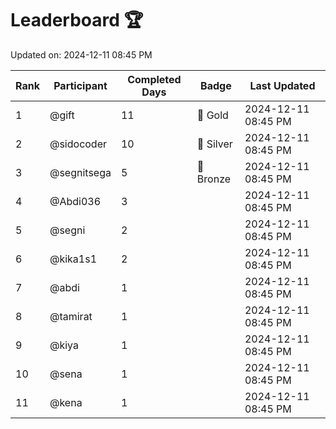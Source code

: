 # Leaderboard 🏆

Updated on: 2024-12-11 08:45 PM

| Rank | Participant       | Completed Days | Badge      | Last Updated         |
|------|-------------------|----------------|------------|----------------------|
| 1    | @gift             | 11             | 🏅 Gold     | 2024-12-11 08:45 PM |
| 2    | @sidocoder        | 10             | 🥈 Silver   | 2024-12-11 08:45 PM |
| 3    | @segnitsega       | 5              | 🥉 Bronze   | 2024-12-11 08:45 PM |
| 4    | @Abdi036          | 3              |            | 2024-12-11 08:45 PM |
| 5    | @segni            | 2              |            | 2024-12-11 08:45 PM |
| 6    | @kika1s1          | 2              |            | 2024-12-11 08:45 PM |
| 7    | @abdi             | 1              |            | 2024-12-11 08:45 PM |
| 8    | @tamirat          | 1              |            | 2024-12-11 08:45 PM |
| 9    | @kiya             | 1              |            | 2024-12-11 08:45 PM |
| 10   | @sena             | 1              |            | 2024-12-11 08:45 PM |
| 11   | @kena             | 1              |            | 2024-12-11 08:45 PM |
